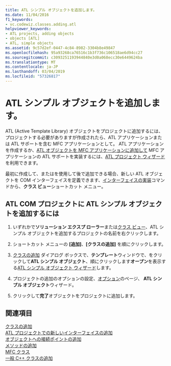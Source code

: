 ```yaml
---
title: ATL シンプル オブジェクトを追加します。
ms.date: 11/04/2016
f1_keywords:
- vc.codewiz.classes.adding.atl
helpviewer_keywords:
- ATL projects, adding objects
- objects [ATL]
- ATL, simple objects
ms.assetid: 9c57d2ef-0447-4c84-8982-3304b8e49847
ms.openlocfilehash: 95a93268ca76516c1b3f736c106518ae6d94cc27
ms.sourcegitcommit: c3093251193944840e3d0a068ecc30e6449624ba
ms.translationtype: MT
ms.contentlocale: ja-JP
ms.lasthandoff: 03/04/2019
ms.locfileid: "57326817"
---
```

# <a name="adding-an-atl-simple-object"></a>ATL シンプル オブジェクトを追加します。

ATL (Active Template Library) オブジェクトをプロジェクトに追加するには、プロジェクトする必要がありますが作成されたら、ATL アプリケーションまたは ATL サポートを含む MFC アプリケーションとして。 ATL アプリケーションを作成するか、[ATL オブジェクトを MFC アプリケーションに追加して](../../mfc/reference/adding-atl-support-to-your-mfc-project.md) MFC アプリケーションの ATL サポートを実装するには、[ATL プロジェクト ウィザード](../../atl/reference/atl-project-wizard.md)を利用できます。

最初に作成して、またはを使用して後で追加できる場合、新しい ATL オブジェクトを COM インターフェイスを定義できます、[インターフェイスの実装](../../ide/implement-interface-wizard.md)コマンドから、**クラス ビュー**ショートカット メニュー。

## <a name="to-add-an-atl-simple-object-to-your-atl-com-project"></a>ATL COM プロジェクトに ATL シンプル オブジェクトを追加するには

1. いずれかで**ソリューション エクスプ ローラー**または[クラス ビュー](/visualstudio/ide/viewing-the-structure-of-code)、ATL シンプル オブジェクトを追加するプロジェクトの名前を右クリックします。

1. ショートカット メニューの **[追加]**、**[クラスの追加]** を順にクリックします。

1. [クラスの追加](../../ide/add-class-dialog-box.md) ダイアログ ボックスで、**テンプレート**ウィンドウで、をクリックして**ATL シンプル オブジェクト**、順にクリックします**オープン**を表示する[ATL シンプル オブジェクト ウィザード](../../atl/reference/atl-simple-object-wizard.md)します。

1. プロジェクトの追加のオプションの設定、[オプション](../../atl/reference/options-atl-simple-object-wizard.md)のページ、 **ATL シンプル オブジェクト**ウィザード。

1. クリックして**完了**オブジェクトをプロジェクトに追加します。

## <a name="see-also"></a>関連項目

[クラスの追加](../../ide/adding-a-class-visual-cpp.md)<br/>
[ATL プロジェクトでの新しいインターフェイスの追加](../../atl/reference/adding-a-new-interface-in-an-atl-project.md)<br/>
[オブジェクトへの接続ポイントの追加](../../atl/adding-connection-points-to-an-object.md)<br/>
[メソッドの追加](../../ide/adding-a-method-visual-cpp.md)<br/>
[MFC クラス](../../mfc/reference/adding-an-mfc-class.md)<br/>
[一般 C++ クラスの追加](../../ide/adding-a-generic-cpp-class.md)
